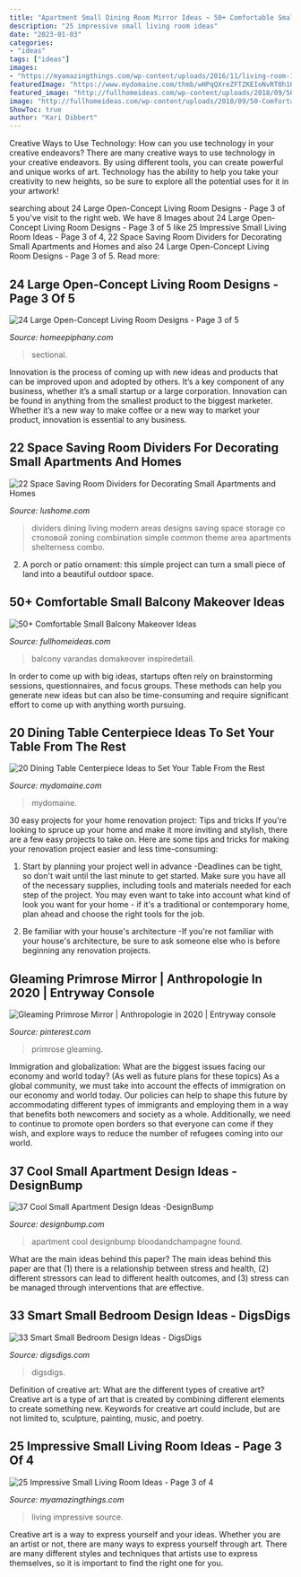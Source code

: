 ```yaml
---
title: "Apartment Small Dining Room Mirror Ideas ~ 50+ Comfortable Small Balcony Makeover Ideas"
description: "25 impressive small living room ideas"
date: "2023-01-03"
categories:
- "ideas"
tags: ["ideas"]
images:
- "https://myamazingthings.com/wp-content/uploads/2016/11/living-room-1.jpg"
featuredImage: "https://www.mydomaine.com/thmb/wHPqQXreZFTZKEIoNvRT0h1Olrc=/1500x2250/filters:fill(auto,1)/springtablescape-15-3b0a1be2b720446c81a87ae4b254623e.jpeg"
featured_image: "http://fullhomeideas.com/wp-content/uploads/2018/09/50-Comfortable-Small-Balcony-Makeover-Ideas-02-640x853.jpg"
image: "http://fullhomeideas.com/wp-content/uploads/2018/09/50-Comfortable-Small-Balcony-Makeover-Ideas-02-640x853.jpg"
ShowToc: true
author: "Kari Dibbert"
---
```



Creative Ways to Use Technology: How can you use technology in your creative endeavors?
There are many creative ways to use technology in your creative endeavors. By using different tools, you can create powerful and unique works of art. Technology has the ability to help you take your creativity to new heights, so be sure to explore all the potential uses for it in your artwork!

	

		
searching about 24 Large Open-Concept Living Room Designs - Page 3 of 5 you've visit to the right web. We have 8 Images about 24 Large Open-Concept Living Room Designs - Page 3 of 5 like 25 Impressive Small Living Room Ideas - Page 3 of 4, 22 Space Saving Room Dividers for Decorating Small Apartments and Homes and also 24 Large Open-Concept Living Room Designs - Page 3 of 5. Read more:
		
    
## 24 Large Open-Concept Living Room Designs - Page 3 Of 5

<img loading=lazy src="https://homeepiphany.com/wp-content/uploads/2015/11/24-Large-Open-Concept-Living-Room-Designs-14.jpg" onerror="this.onerror=null;this.src='https://tse3.mm.bing.net/th?id=OIP.pa_q-uuZGTdevVQVWZ6sCgHaFi&amp;pid=15.1';" alt="24 Large Open-Concept Living Room Designs - Page 3 of 5">

_Source: homeepiphany.com_

>sectional. 

	

Innovation is the process of coming up with new ideas and products that can be improved upon and adopted by others. It’s a key component of any business, whether it’s a small startup or a large corporation. Innovation can be found in anything from the smallest product to the biggest marketer. Whether it’s a new way to make coffee or a new way to market your product, innovation is essential to any business.

    
## 22 Space Saving Room Dividers For Decorating Small Apartments And Homes

<img loading=lazy src="https://www.lushome.com/wp-content/uploads/2014/04/small-room-dividers-modern-furniture-storage-ideas-4.jpg" onerror="this.onerror=null;this.src='https://tse4.mm.bing.net/th?id=OIP.VZgRKQNR8BMbUQK-RQZEYQAAAA&amp;pid=15.1';" alt="22 Space Saving Room Dividers for Decorating Small Apartments and Homes">

_Source: lushome.com_

>dividers dining living modern areas designs saving space storage со столовой zoning combination simple common theme area apartments shelterness combo. 

	

2. A porch or patio ornament: this simple project can turn a small piece of land into a beautiful outdoor space. 

    
## 50+ Comfortable Small Balcony Makeover Ideas

<img loading=lazy src="http://fullhomeideas.com/wp-content/uploads/2018/09/50-Comfortable-Small-Balcony-Makeover-Ideas-02-640x853.jpg" onerror="this.onerror=null;this.src='https://tse2.mm.bing.net/th?id=OIP.Iy-YdnyIKOq2CjxSRhwGJQHaJ3&amp;pid=15.1';" alt="50+ Comfortable Small Balcony Makeover Ideas">

_Source: fullhomeideas.com_

>balcony varandas domakeover inspiredetail. 

	

In order to come up with big ideas, startups often rely on brainstorming sessions, questionnaires, and focus groups. These methods can help you generate new ideas but can also be time-consuming and require significant effort to come up with anything worth pursuing.

    
## 20 Dining Table Centerpiece Ideas To Set Your Table From The Rest

<img loading=lazy src="https://www.mydomaine.com/thmb/wHPqQXreZFTZKEIoNvRT0h1Olrc=/1500x2250/filters:fill(auto,1)/springtablescape-15-3b0a1be2b720446c81a87ae4b254623e.jpeg" onerror="this.onerror=null;this.src='https://tse4.mm.bing.net/th?id=OIP.E-eijhTBw3Ghz9CuEca1xAHaLH&amp;pid=15.1';" alt="20 Dining Table Centerpiece Ideas to Set Your Table From the Rest">

_Source: mydomaine.com_

>mydomaine. 

	

30 easy projects for your home renovation project: Tips and tricks
If you're looking to spruce up your home and make it more inviting and stylish, there are a few easy projects to take on. Here are some tips and tricks for making your renovation project easier and less time-consuming:
1. Start by planning your project well in advance -Deadlines can be tight, so don't wait until the last minute to get started. Make sure you have all of the necessary supplies, including tools and materials needed for each step of the project. You may even want to take into account what kind of look you want for your home - if it's a traditional or contemporary home, plan ahead and choose the right tools for the job.

2. Be familiar with your house's architecture -If you're not familiar with your house's architecture, be sure to ask someone else who is before beginning any renovation projects.

    
## Gleaming Primrose Mirror | Anthropologie In 2020 | Entryway Console

<img loading=lazy src="https://i.pinimg.com/736x/35/fa/f0/35faf05db0f6f252f5a7c0cf0c212f4d.jpg" onerror="this.onerror=null;this.src='https://tse4.mm.bing.net/th?id=OIP.ICSvPPCU6bsh5Wt9Kv3bkQHaLA&amp;pid=15.1';" alt="Gleaming Primrose Mirror | Anthropologie in 2020 | Entryway console">

_Source: pinterest.com_

>primrose gleaming. 

	

Immigration and globalization: What are the biggest issues facing our economy and world today? (As well as future plans for these topics)
As a global community, we must take into account the effects of immigration on our economy and world today. Our policies can help to shape this future by accommodating different types of immigrants and employing them in a way that benefits both newcomers and society as a whole. Additionally, we need to continue to promote open borders so that everyone can come if they wish, and explore ways to reduce the number of refugees coming into our world.

    
## 37 Cool Small Apartment Design Ideas -DesignBump

<img loading=lazy src="https://designbump.com/wp-content/uploads/2014/10/small-apartment-ideas-008.jpg" onerror="this.onerror=null;this.src='https://tse1.mm.bing.net/th?id=OIP.inETNKcscMEL2RRjxhpFDwHaKN&amp;pid=15.1';" alt="37 Cool Small Apartment Design Ideas -DesignBump">

_Source: designbump.com_

>apartment cool designbump bloodandchampagne found. 

	

What are the main ideas behind this paper?
The main ideas behind this paper are that (1) there is a relationship between stress and health, (2) different stressors can lead to different health outcomes, and (3) stress can be managed through interventions that are effective.

    
## 33 Smart Small Bedroom Design Ideas - DigsDigs

<img loading=lazy src="https://www.digsdigs.com/photos/smart-small-bedroom-design-ideas-25.jpg" onerror="this.onerror=null;this.src='https://tse4.mm.bing.net/th?id=OIP.Fz56oMwTKEdQFPKOr2DH1AHaJh&amp;pid=15.1';" alt="33 Smart Small Bedroom Design Ideas - DigsDigs">

_Source: digsdigs.com_

>digsdigs. 

	

Definition of creative art: What are the different types of creative art?
Creative art is a type of art that is created by combining different elements to create something new. Keywords for creative art could include, but are not limited to, sculpture, painting, music, and poetry.

    
## 25 Impressive Small Living Room Ideas - Page 3 Of 4

<img loading=lazy src="https://myamazingthings.com/wp-content/uploads/2016/11/living-room-1.jpg" onerror="this.onerror=null;this.src='https://tse4.mm.bing.net/th?id=OIP.RFbUpR04tt9MLCG-cwsaXQHaGa&amp;pid=15.1';" alt="25 Impressive Small Living Room Ideas - Page 3 of 4">

_Source: myamazingthings.com_

>living impressive source. 

	

Creative art is a way to express yourself and your ideas. Whether you are an artist or not, there are many ways to express yourself through art. There are many different styles and techniques that artists use to express themselves, so it is important to find the right one for you.

